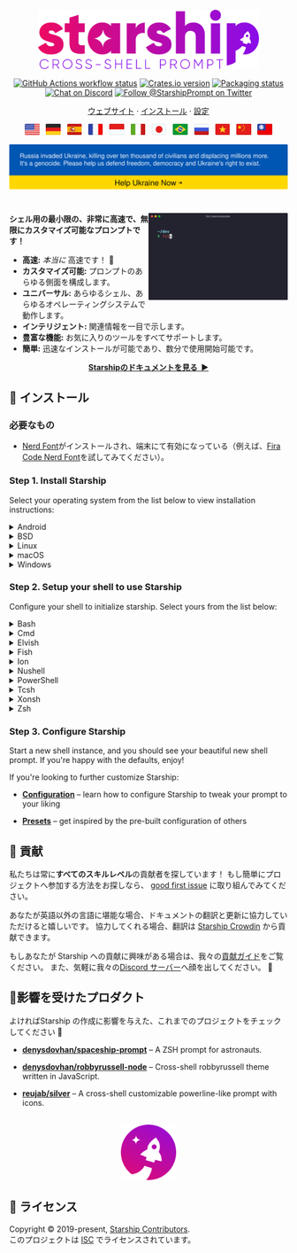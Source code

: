 <p align="center">
  <img
    width="400"
    src="https://raw.githubusercontent.com/starship/starship/master/media/logo.png"
    alt="Starship – Cross-shell prompt"
 />
</p>

<p align="center">
  <a href="https://github.com/starship/starship/actions"
    ><img
      src="https://img.shields.io/github/workflow/status/starship/starship/Main workflow/master?label=workflow&style=flat-square"
      alt="GitHub Actions workflow status"
 /></a>
  <a href="https://crates.io/crates/starship"
    ><img
      src="https://img.shields.io/crates/v/starship?style=flat-square"
      alt="Crates.io version"
 /></a>
  <a href="https://repology.org/project/starship/versions"
    ><img
      src="https://img.shields.io/repology/repositories/starship?label=in%20repositories&style=flat-square"
      alt="Packaging status" /></a
><br />
  <a href="https://discord.gg/starship"
    ><img
      src="https://img.shields.io/discord/567163873606500352?label=discord&logoColor=white&style=flat-square"
      alt="Chat on Discord"
 /></a>
  <a href="https://twitter.com/StarshipPrompt"
    ><img
      src="https://img.shields.io/badge/twitter-@StarshipPrompt-1DA1F3?style=flat-square"
      alt="Follow @StarshipPrompt on Twitter"
 /></a>
</p>

<p align="center">
  <a href="https://starship.rs">ウェブサイト</a>
  ·
  <a href="#🚀-installation">インストール</a>
  ·
  <a href="https://starship.rs/config/">設定</a>
</p>

<p align="center">
  <a href="https://github.com/starship/starship/blob/master/README.md"
    ><img
      height="20"
      src="https://raw.githubusercontent.com/starship/starship/master/media/flag-us.png"
      alt="English"
 /></a>
  &nbsp;
  <a
    href="https://github.com/starship/starship/blob/master/docs/de-DE/guide/README.md"
    ><img
      height="20"
      src="https://raw.githubusercontent.com/starship/starship/master/media/flag-de.png"
      alt="Deutsch"
 /></a>
  &nbsp;
  <a
    href="https://github.com/starship/starship/blob/master/docs/es-ES/guide/README.md"
    ><img
      height="20"
      src="https://raw.githubusercontent.com/starship/starship/master/media/flag-es.png"
      alt="Español"
 /></a>
  &nbsp;
  <a
    href="https://github.com/starship/starship/blob/master/docs/fr-FR/guide/README.md"
    ><img
      height="20"
      src="https://raw.githubusercontent.com/starship/starship/master/media/flag-fr.png"
      alt="Français"
 /></a>
  &nbsp;
  <a
    href="https://github.com/starship/starship/blob/master/docs/id-ID/guide/README.md"
    ><img
      height="20"
      src="https://raw.githubusercontent.com/starship/starship/master/media/flag-id.png"
      alt="Bahasa Indonesia"
 /></a>
  &nbsp;
  <a
    href="https://github.com/starship/starship/blob/master/docs/it-IT/guide/README.md"
    ><img
      height="20"
      src="https://raw.githubusercontent.com/starship/starship/master/media/flag-it.png"
      alt="Italiano"
 /></a>
  &nbsp;
  <a
    href="https://github.com/starship/starship/blob/master/docs/ja-JP/guide/README.md"
    ><img
      height="20"
      src="https://raw.githubusercontent.com/starship/starship/master/media/flag-jp.png"
      alt="日本語"
 /></a>
  &nbsp;
  <a
    href="https://github.com/starship/starship/blob/master/docs/pt-BR/guide/README.md"
    ><img
      height="20"
      src="https://raw.githubusercontent.com/starship/starship/master/media/flag-br.png"
      alt="Português do Brasil"
 /></a>
  &nbsp;
  <a
    href="https://github.com/starship/starship/blob/master/docs/ru-RU/guide/README.md"
    ><img
      height="20"
      src="https://raw.githubusercontent.com/starship/starship/master/media/flag-ru.png"
      alt="Русский"
 /></a>
  &nbsp;
  <a
    href="https://github.com/starship/starship/blob/master/docs/vi-VN/guide/README.md"
    ><img
      height="20"
      src="https://raw.githubusercontent.com/starship/starship/master/media/flag-vn.png"
      alt="Tiếng Việt"
 /></a>
  &nbsp;
  <a
    href="https://github.com/starship/starship/blob/master/docs/zh-CN/guide/README.md"
    ><img
      height="20"
      src="https://raw.githubusercontent.com/starship/starship/master/media/flag-cn.png"
      alt="简体中文"
 /></a>
  &nbsp;
  <a
    href="https://github.com/starship/starship/blob/master/docs/zh-TW/guide/README.md"
    ><img
      height="20"
      src="https://raw.githubusercontent.com/starship/starship/master/media/flag-tw.png"
      alt="繁體中文"
 /></a>
</p>

[![SWUbanner](https://raw.githubusercontent.com/vshymanskyy/StandWithUkraine/main/banner2-direct.svg)](https://vshymanskyy.github.io/StandWithUkraine)

<h1></h1>

<img
  src="https://raw.githubusercontent.com/starship/starship/master/media/demo.gif"
  alt="Starship with iTerm2 and the Snazzy theme"
  width="50%"
  align="right"
 />

**シェル用の最小限の、非常に高速で、無限にカスタマイズ可能なプロンプトです！**

- **高速:** _本当に_ 高速です！ 🚀
- **カスタマイズ可能:** プロンプトのあらゆる側面を構成します。
- **ユニバーサル:** あらゆるシェル、あらゆるオペレーティングシステムで動作します。
- **インテリジェント:** 関連情報を一目で示します。
- **豊富な機能:** お気に入りのツールをすべてサポートします。
- **簡単:** 迅速なインストールが可能であり、数分で使用開始可能です。

<p align="center">
<a href="https://starship.rs/config/"><strong>Starshipのドキュメントを見る&nbsp;&nbsp;▶</strong></a>
</p>

<a name="🚀-installation"></a>

## 🚀 インストール

### 必要なもの

- [Nerd Font](https://www.nerdfonts.com/)がインストールされ、端末にて有効になっている（例えば、[Fira Code Nerd Font](https://www.nerdfonts.com/font-downloads)を試してみてください）。

### Step 1. Install Starship

Select your operating system from the list below to view installation instructions:

<details>
<summary>Android</summary>

Install Starship using any of the following package managers:

| Repository                                                                        | Instructions           |
| --------------------------------------------------------------------------------- | ---------------------- |
| [Termux](https://github.com/termux/termux-packages/tree/master/packages/starship) | `pkg install starship` |

</details>

<details>
<summary>BSD</summary>

Install Starship using any of the following package managers:

| Distribution | Repository                                               | Instructions                      |
| ------------ | -------------------------------------------------------- | --------------------------------- |
| **_Any_**    | **[crates.io](https://crates.io/crates/starship)**       | `cargo install starship --locked` |
| FreeBSD      | [FreshPorts](https://www.freshports.org/shells/starship) | `pkg install starship`            |
| NetBSD       | [pkgsrc](https://pkgsrc.se/shells/starship)              | `pkgin install starship`          |

</details>

<details>
<summary>Linux</summary>

Install the latest version for your system:

```sh
curl -sS https://starship.rs/install.sh | sh
```

Alternatively, install Starship using any of the following package managers:

| Distribution       | Repository                                                                                      | Instructions                                                                   |
| ------------------ | ----------------------------------------------------------------------------------------------- | ------------------------------------------------------------------------------ |
| **_Any_**          | **[crates.io](https://crates.io/crates/starship)**                                              | `cargo install starship --locked`                                              |
| _Any_              | [conda-forge](https://anaconda.org/conda-forge/starship)                                        | `conda install -c conda-forge starship`                                        |
| _Any_              | [Linuxbrew](https://formulae.brew.sh/formula/starship)                                          | `brew install starship`                                                        |
| _Any_              | [Snapcraft](https://snapcraft.io/starship)                                                      | `snap install starship`                                                        |
| Alpine Linux 3.13+ | [Alpine Linux Packages](https://pkgs.alpinelinux.org/packages?name=starship)                    | `apk add starship`                                                             |
| Arch Linux         | [Arch Linux Community](https://archlinux.org/packages/community/x86_64/starship)                | `pacman -S starship`                                                           |
| CentOS 7+          | [Copr](https://copr.fedorainfracloud.org/coprs/atim/starship)                                   | `dnf copr enable atim/starship` <br /> `dnf install starship` |
| Fedora 31+         | [Fedora Packages](https://src.fedoraproject.org/rpms/rust-starship)                             | `dnf install starship`                                                         |
| NixOS              | [nixpkgs](https://github.com/NixOS/nixpkgs/blob/master/pkgs/tools/misc/starship/default.nix)    | `nix-env -iA nixos.starship`                                                   |
| Gentoo             | [Gentoo Packages](https://packages.gentoo.org/packages/app-shells/starship)                     | `emerge app-shells/starship`                                                   |
| Manjaro            |                                                                                                 | `pacman -S starship`                                                           |
| NixOS              | [nixpkgs](https://github.com/NixOS/nixpkgs/blob/master/pkgs/tools/misc/starship/default.nix)    | `nix-env -iA nixpkgs.starship`                                                 |
| Void Linux         | [Void Linux Packages](https://github.com/void-linux/void-packages/tree/master/srcpkgs/starship) | `xbps-install -S starship`                                                     |

</details>

<details>
<summary>macOS</summary>

Install the latest version for your system:

```sh
curl -sS https://starship.rs/install.sh | sh
```

Alternatively, install Starship using any of the following package managers:

| Repository                                               | Instructions                            |
| -------------------------------------------------------- | --------------------------------------- |
| **[crates.io](https://crates.io/crates/starship)**       | `cargo install starship --locked`       |
| [conda-forge](https://anaconda.org/conda-forge/starship) | `conda install -c conda-forge starship` |
| [Homebrew](https://formulae.brew.sh/formula/starship)    | `brew install starship`                 |
| [MacPorts](https://ports.macports.org/port/starship)     | `port install starship`                 |

</details>

<details>
<summary>Windows</summary>

Install Starship using any of the following package managers:

| Repository                                                                       | Instructions                            |
| -------------------------------------------------------------------------------- | --------------------------------------- |
| **[crates.io](https://crates.io/crates/starship)**                               | `cargo install starship --locked`       |
| [Chocolatey](https://community.chocolatey.org/packages/starship)                 | `choco install starship`                |
| [conda-forge](https://anaconda.org/conda-forge/starship)                         | `conda install -c conda-forge starship` |
| [Scoop](https://github.com/ScoopInstaller/Main/blob/master/bucket/starship.json) | `scoop install starship`                |

</details>

### Step 2. Setup your shell to use Starship

Configure your shell to initialize starship. Select yours from the list below:

<details>
<summary>Bash</summary>

`~/.bashrc` の最後に以下を追記してください

```sh
eval "$(starship init bash)"
```

</details>

<details>
<summary>Cmd</summary>

You need to use [Clink](https://chrisant996.github.io/clink/clink.html) (v1.2.30+) with Cmd. Create a file at this path `%LocalAppData%\clink\starship.lua` with the following contents:

```lua
load(io.popen('starship init cmd'):read("*a"))()
```

</details>

<details>
<summary>Elvish</summary>

`~/.elvish/rc.elv` の最後に以下を追記してください。

```sh
eval (starship init elvish)
```

Note: Only Elvish v0.18+ is supported

</details>

<details>
<summary>Fish</summary>

`~/.config/fish/config.fish` の最後に以下を追記してください

```fish
starship init fish | source
```

</details>

<details>
<summary>Ion</summary>

`~/.config/ion/initrc `の最後に次を追加してください

```sh
eval $(starship init ion)
```

</details>

<details>
<summary>Nushell</summary>

Run the following:

```sh
mkdir ~/.cache/starship
starship init nu | save ~/.cache/starship/init.nu
```

And add the following to the end of your Nushell configuration (find it by running `$nu.config-path`):

```sh
starship init nu | save ~/.cache/starship/init.nu
source ~/.cache/starship/init.nu
```

Note: Only Nushell v0.60+ is supported

</details>

<details>
<summary>PowerShell</summary>

Add the following to the end of your PowerShell configuration (find it by running `$PROFILE`):

```powershell
Invoke-Expression (&starship init powershell)
```

</details>

<details>
<summary>Tcsh</summary>

`~/.tcshrc` の最後に以下を追加します:

```sh
eval `starship init tcsh`
```

</details>

<details>
<summary>Xonsh</summary>

`~/.xonshrc` の最後に以下を追加してください:

```python
execx($(starship init xonsh))
```

</details>

<details>
<summary>Zsh</summary>

`~/.zshrc` の最後に以下を追記してください

```sh
eval "$(starship init zsh)"
```

</details>

### Step 3. Configure Starship

Start a new shell instance, and you should see your beautiful new shell prompt. If you're happy with the defaults, enjoy!

If you're looking to further customize Starship:

- **[Configuration](https://starship.rs/config/)** – learn how to configure Starship to tweak your prompt to your liking

- **[Presets](https://starship.rs/presets/)** – get inspired by the pre-built configuration of others

## 🤝 貢献

私たちは常に**すべてのスキルレベル**の貢献者を探しています！ もし簡単にプロジェクトへ参加する方法をお探しなら、 [good first issue](https://github.com/starship/starship/labels/🌱%20good%20first%20issue) に取り組んでみてください。

あなたが英語以外の言語に堪能な場合、ドキュメントの翻訳と更新に協力していただけると嬉しいです。 協力してくれる場合、翻訳は [Starship Crowdin](https://translate.starship.rs/) から貢献できます。

もしあなたが Starship への貢献に興味がある場合は、我々の[貢献ガイド](https://github.com/starship/starship/blob/master/CONTRIBUTING.md)をご覧ください。 また、気軽に我々の[Discord サーバー](https://discord.gg/8Jzqu3T)へ顔を出してください。 👋

## 💭影響を受けたプロダクト

よければStarship の作成に影響を与えた、これまでのプロジェクトをチェックしてください 🙏

- **[denysdovhan/spaceship-prompt](https://github.com/denysdovhan/spaceship-prompt)** – A ZSH prompt for astronauts.

- **[denysdovhan/robbyrussell-node](https://github.com/denysdovhan/robbyrussell-node)** – Cross-shell robbyrussell theme written in JavaScript.

- **[reujab/silver](https://github.com/reujab/silver)** – A cross-shell customizable powerline-like prompt with icons.

<p align="center">
    <br>
    <img width="100" src="https://raw.githubusercontent.com/starship/starship/master/media/icon.png" alt="Starship rocket icon">
</p>

## 📝 ライセンス

Copyright © 2019-present, [Starship Contributors](https://github.com/starship/starship/graphs/contributors).<br /> このプロジェクトは [ISC](https://github.com/starship/starship/blob/master/LICENSE) でライセンスされています。
